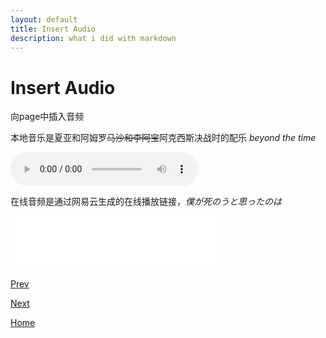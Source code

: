 ```yaml
---
layout: default
title: Insert Audio
description: what i did with markdown
---
```


# Insert Audio

向page中插入音频

本地音乐是夏亚和阿姆罗~~马沙和李阿宝~~阿克西斯决战时的配乐 *beyond the time*

<audio controls src="./audio/beyond-the-time.mp3">
    beyond the time
</audio>

在线音频是通过网易云生成的在线播放链接，*僕が死のうと思ったのは*

<iframe frameborder="no" border="0" marginwidth="0" marginheight="0" width=330 height=86 src="//music.163.com/outchain/player?type=2&id=26830207&auto=1&height=66"></iframe>

[Prev](./insert-&-adjust-pictures.md)

[Next](./insert-video.md)

[Home](../index.md)



